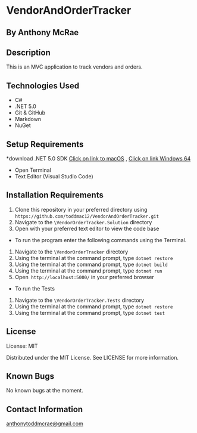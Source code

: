 # VendorAndOrderTracker

## By Anthony McRae
## Description
This is an MVC application to track vendors and orders.

## Technologies Used
* C#
* .NET 5.0 
* Git & GitHub
* Markdown
* NuGet
## Setup Requirements
*download .NET 5.0 SDK  [Click on link to macOS](https://dotnet.microsoft.com/download/dotnet/thank-you/sdk-5.0.401-macos-x64-installer) , [Click on link Windows 64](https://dotnet.microsoft.com/download/dotnet/thank-you/sdk-5.0.401-windows-x64-installer)
* Open Terminal
* Text Editor (Visual Studio Code)

## Installation Requirements
1. Clone this repository in your preferred directory using `https://github.com/toddmac12/VendorAndOrderTracker.git`
2. Navigate to the `\VendorOrderTracker.Solution` directory
3. Open with your preferred text editor to view the code base
* To run the program enter the following commands using the Terminal.

1. Navigate to the `\VendorOrderTracker` directory
2. Using the terminal at the command prompt, type `dotnet restore`
3. Using the terminal at the command prompt, type `dotnet build`
4. Using the terminal at the command prompt, type `dotnet run`
5. Open` http://localhost:5000/` in your preferred browser
* To run the Tests
1. Navigate to the `\VendorOrderTracker.Tests` directory
2. Using the terminal at the command prompt, type `dotnet restore`
3. Using the terminal at the command prompt, type `dotnet test`
## License
License: MIT

Distributed under the MIT License. See LICENSE for more information.

## Known Bugs
No known bugs at the moment.

## Contact Information
anthonytoddmcrae@gmail.com
